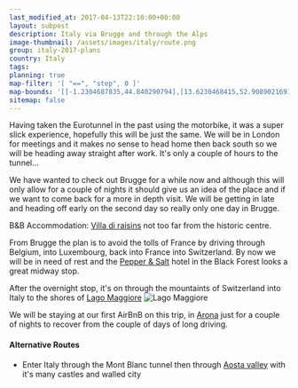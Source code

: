 ```yaml
---
last_modified_at: 2017-04-13T22:10:00+00:00
layout: subpost
description: Italy via Brugge and through the Alps
image-thumbnail: /assets/images/italy/route.png
group: italy-2017-plans
country: Italy
tags: 
planning: true
map-filter: '[ "==", "step", 0 ]'
map-bounds: '[[-1.2304687835,44.840290794],[13.6230468415,52.9089021691]]'
sitemap: false
---
```


Having taken the Eurotunnel in the past using the motorbike, it was a super slick experience, hopefully this will be just the same. We will be in London for meetings and it makes no sense to head home then back south so we will be heading away straight after work. It's only a couple of hours to the tunnel...

We have wanted to check out Brugge for a while now and although this will only allow for a couple of nights it should give us an idea of the place and if we want to come back for a more in depth visit. We will be getting in late and heading off early on the second day so really only one day in Brugge.

B&B Accommodation: [Villa di raisins](http://www.villadesraisins.be/index.asp?taal=en) not too far from the historic centre.


From Brugge the plan is to avoid the tolls of France by driving through Belgium, into Luxembourg, back into France into Switzerland. By now we will be in need of rest and the [Pepper & Salt](http://www.pfefferundsalz-gengenbach.de/index.php) hotel in the Black Forest looks a great midway stop.

After the overnight stop, it's on through the mountaints of Switzerland into Italy to the shores of [Lago Maggiore](http://www.illagomaggiore.com/en_US/26091,Poi.html) ![Lago Maggiore](https://cdn03.comvel.media/bin/images/landingpages-nr/CVG/italien/italien-lago-maggiore.jpg)

We will be staying at our first AirBnB on this trip, in [Arona](https://www.airbnb.co.uk/rooms/13905960) just for a couple of nights to recover from the couple of days of long driving.

#### Alternative Routes

- Enter Italy through the Mont Blanc tunnel then through [Aosta valley](http://www.italia.it/en/discover-italy/aosta-valley.html) with it's many castles and walled city